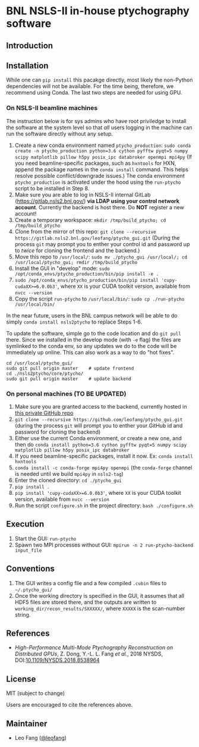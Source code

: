 # BNL NSLS-II in-house ptychography software
## Introduction

## Installation
While one can `pip install` this pacakge directly, most likely the non-Python dependencies will not be available. For the time being, therefore, we recommend using Conda. The last two steps are needed for using GPU. 
### On NSLS-II beamline machines
The instruction below is for sys admins who have root priviledge to install the software at the system level so that *all* users logging in the machine can run the software directly without any setup.
1. Create a new conda environment named `ptycho_production`: `sudo conda create -n ptycho_production python=3.6 cython pyfftw pyqt=5 numpy scipy matplotlib pillow h5py posix_ipc databroker openmpi mpi4py` (If you need beamline-specific packages, such as `hxntools` for HXN, append the package names in the `conda install` command. This helps resolve possible conflict/downgrade issues.) 
The conda environment `ptycho_production` is activated under the hood using the `run-ptycho` script to be installed in Step 8.
2. Make sure you are able to log in NSLS-II internal GitLab (https://gitlab.nsls2.bnl.gov/) **via LDAP using your control network account**. Currently the backend is host there. Do **NOT** register a new account!
3. Create a temporary workspace: `mkdir /tmp/build_ptycho; cd /tmp/build_ptycho`
4. Clone from the mirror of this repo: `git clone --recursive https://gitlab.nsls2.bnl.gov/leofang/ptycho_gui.git` (During the process `git` may prompt you to enther your control id and password up to *twice* for cloning the frontend and the backend.)
5. Move this repo to `/usr/local/`: `sudo mv ./ptycho_gui /usr/local/; cd /usr/local/ptycho_gui; rmdir /tmp/build_ptycho`
6. Install the GUI in "develop" mode: `sudo /opt/conda_envs/ptycho_production/bin/pip install -e .`
7. `sudo /opt/conda_envs/ptycho_production/bin/pip install 'cupy-cudaXX>=6.0.0b3'`, where `XX` is your CUDA toolkit version, available from `nvcc --version`
8. Copy the script `run-ptycho` to `/usr/local/bin/`: `sudo cp ./run-ptycho /usr/local/bin/`

In the near future, users in the BNL campus network will be able to do simply `conda install nsls2ptycho` to replace Steps 1-6. 

To update the software, simple go to the code location and do `git pull` there. Since we installed in the develop mode (with `-e` flag) the files are symlinked to the conda env, so any updates we do to the code will be immediately up online. This can also work as a way to do "hot fixes".
```shell
cd /usr/local/ptycho_gui/
sudo git pull origin master    # update frontend
cd ./nsls2ptycho/core/ptycho/
sudo git pull origin master    # update backend
```

### On personal machines (TO BE UPDATED)
1. Make sure you are granted access to the backend, currently hosted in [this private GitHub repo](https://github.com/leofang/ptycho)
2. `git clone --recursive https://github.com/leofang/ptycho_gui.git` (during the process `git` will prompt you to enther your GitHub id and password for cloning the backend)
3. Either use the current Conda environment, or create a new one, and then do 
`conda install python=3.6 cython pyfftw pyqt=5 numpy scipy matplotlib pillow h5py posix_ipc databroker`
4. If you need beamline-specific packages, install it now. Ex: `conda install hxntools`
5. `conda install -c conda-forge mpi4py openmpi` (the `conda-forge` channel is needed until we build `mpi4py` in `nsls2-tag`)
4. Enter the cloned directory: `cd ./ptycho_gui`
5. `pip install .`
6. `pip install 'cupy-cudaXX>=6.0.0b3'`, where `XX` is your CUDA toolkit version, available from `nvcc --version`
7. Run the script `configure.sh` in the project directory: `bash ./configure.sh`

## Execution
1. Start the GUI: `run-ptycho`
2. Spawn two MPI processes without GUI: `mpirun -n 2 run-ptycho-backend input_file`

## Conventions
1. The GUI writes a config file and a few compiled `.cubin` files to `~/.ptycho_gui/`
2. Once the working directory is specified in the GUI, it assumes that all HDF5 files are stored there, and the outputs are written to `working_dir/recon_results/SXXXXX/`, where `XXXXX` is the scan-number string.  

## References
- *High-Performance Multi-Mode Ptychography Reconstruction on Distributed GPUs*, Z. Dong, Y.-L. L. Fang *et al.*, 2018 NYSDS, DOI:[10.1109/NYSDS.2018.8538964](https://doi.org/10.1109/NYSDS.2018.8538964)

## License
MIT (subject to change)

Users are encouraged to cite the references above.

## Maintainer
- Leo Fang ([@leofang](https://github.com/leofang))
